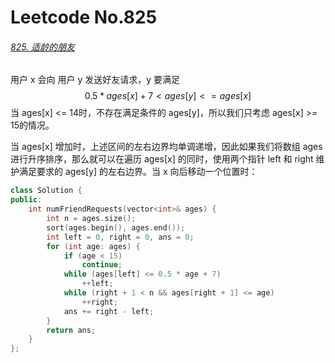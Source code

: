 # Leetcode No.825

###### [825. 适龄的朋友](https://leetcode-cn.com/problems/friends-of-appropriate-ages/)

用户 x 会向 用户 y 发送好友请求，y 要满足
$$
0.5*ages[x]+7<ages[y]<=ages[x]
$$
当 ages[x] <= 14时，不存在满足条件的 ages[y]，所以我们只考虑 ages[x] >= 15的情况。

当 ages[x] 增加时，上述区间的左右边界均单调递增，因此如果我们将数组 ages 进行升序排序，那么就可以在遍历 ages[x] 的同时，使用两个指针 left 和 right 维护满足要求的 ages[y] 的左右边界。当 x 向后移动一个位置时：



```c++
class Solution {
public:
    int numFriendRequests(vector<int>& ages) {
        int n = ages.size();
        sort(ages.begin(), ages.end());
        int left = 0, right = 0, ans = 0;
        for (int age: ages) {
            if (age < 15)
                continue;
            while (ages[left] <= 0.5 * age + 7) 
                ++left;
            while (right + 1 < n && ages[right + 1] <= age) 
                ++right;
            ans += right - left;
        }
        return ans;
    }
};
```

